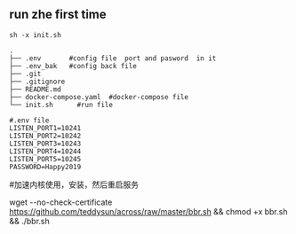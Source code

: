 

## run zhe first time 
`sh -x init.sh` 

```
.
├── .env       #config file  port and pasword  in it
├── .env_bak   #config back file
├── .git
├── .gitignore
├── README.md  
├── docker-compose.yaml  #docker-compose file
└── init.sh      #run file 

```





```
#.env file
LISTEN_PORT1=10241
LISTEN_PORT2=10242
LISTEN_PORT3=10243
LISTEN_PORT4=10244
LISTEN_PORT5=10245
PASSWORD=Happy2019
```

#加速内核使用，安装，然后重启服务


wget --no-check-certificate https://github.com/teddysun/across/raw/master/bbr.sh && chmod +x bbr.sh && ./bbr.sh

